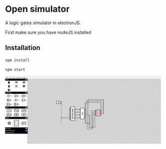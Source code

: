 # Open simulator

A  logic gates simulator in electronJS.

First make sure you have nodeJS installed

## Installation

`npm install`

`npm start`

![Preview](https://raw.githubusercontent.com/TheSumeet/open_simulator/master/Screenshot%20from%202019-09-03%2023-51-54.png "Preview")
